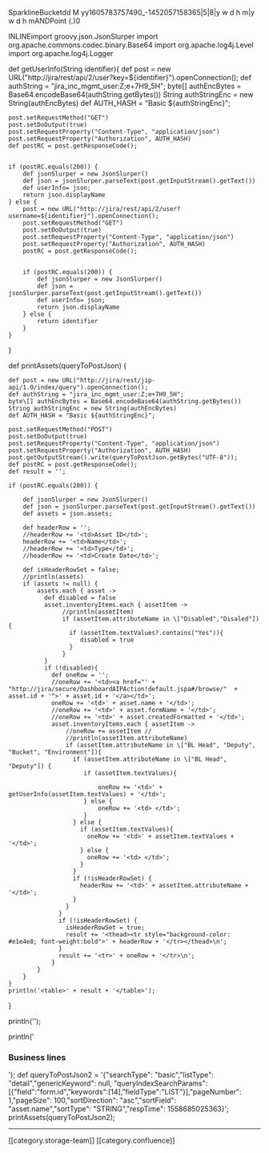 

SparklineBucketdd M yy1605783757490_-1452057158365|5|8|y w d h m|y w d h mANDPoint (.)0

INLINEimport groovy.json.JsonSlurper
import org.apache.commons.codec.binary.Base64
import org.apache.log4j.Level
import org.apache.log4j.Logger
 
def getUserInfo(String identifier){
    def post = new URL("http://jira/rest/api/2/user?key=${identifier}").openConnection();
    def authString = "jira_inc_mgmt_user:Z;e+7H9_5H";
    byte\[] authEncBytes = Base64.encodeBase64(authString.getBytes())
    String authStringEnc = new String(authEncBytes)
    def AUTH_HASH = "Basic ${authStringEnc}";
 
    post.setRequestMethod("GET")
    post.setDoOutput(true)
    post.setRequestProperty("Content-Type", "application/json")
    post.setRequestProperty("Authorization", AUTH_HASH)
    def postRC = post.getResponseCode();
    
 
    if (postRC.equals(200)) {
        def jsonSlurper = new JsonSlurper()
        def json = jsonSlurper.parseText(post.getInputStream().getText())
        def userInfo= json;
        return json.displayName
    } else {
        post = new URL("http://jira/rest/api/2/user?username=${identifier}").openConnection();
        post.setRequestMethod("GET")
        post.setDoOutput(true)
        post.setRequestProperty("Content-Type", "application/json")
        post.setRequestProperty("Authorization", AUTH_HASH)
        postRC = post.getResponseCode();

 
        if (postRC.equals(200)) {
            def jsonSlurper = new JsonSlurper()
            def json = jsonSlurper.parseText(post.getInputStream().getText())
            def userInfo= json;
            return json.displayName
        } else {
            return identifier
        }
    }
}

def printAssets(queryToPostJson) {
 
    def post = new URL("http://jira/rest/jip-api/1.0/index/query").openConnection();
    def authString = "jira_inc_mgmt_user:Z;e+7H9_5H";
    byte\[] authEncBytes = Base64.encodeBase64(authString.getBytes())
    String authStringEnc = new String(authEncBytes)
    def AUTH_HASH = "Basic ${authStringEnc}";
 
    post.setRequestMethod("POST")
    post.setDoOutput(true)
    post.setRequestProperty("Content-Type", "application/json")
    post.setRequestProperty("Authorization", AUTH_HASH)
    post.getOutputStream().write(queryToPostJson.getBytes("UTF-8"));
    def postRC = post.getResponseCode();
    def result = '';
 
    if (postRC.equals(200)) {
 
        def jsonSlurper = new JsonSlurper()
        def json = jsonSlurper.parseText(post.getInputStream().getText())
        def assets = json.assets;
 
        def headerRow = '';
        //headerRow += '<td>Asset ID</td>';
        headerRow += '<td>Name</td>';
        //headerRow += '<td>Type</td>';
        //headerRow += '<td>Create Date</td>';
 
        def isHeaderRowSet = false;
        //println(assets)
        if (assets != null) {
            assets.each { asset ->
              def disabled = false
              asset.inventoryItems.each { assetItem ->
                   //println(assetItem)
                   if (assetItem.attributeName in \["Disabled","Disaled"]){                     
                     if (assetItem.textValues?.contains("Yes")){
                        disabled = true
                     }
                   }
              }
              if (!disabled){
                def oneRow = '';
                //oneRow += '<td><a href="' + "http://jira/secure/DashboardAIPAction!default.jspa#/browse/"  + asset.id + '">' + asset.id + '</a></td>';
                oneRow += '<td>' + asset.name + '</td>';
                //oneRow += '<td>' + asset.formName + '</td>';
                //oneRow += '<td>' + asset.createdFormatted + '</td>';
                asset.inventoryItems.each { assetItem ->
                    //oneRow += assetItem //
                    //println(assetItem.attributeName)
                    if (assetItem.attributeName in \["BL Head", "Deputy", "Bucket", "Environment"]){
                      if (assetItem.attributeName in \["BL Head", "Deputy"]) {
                         if (assetItem.textValues){
                            
                             oneRow += '<td>' + getUserInfo(assetItem.textValues) + '</td>';
                         } else {
                             oneRow += '<td> </td>';
                         }                       
                      } else {
                        if (assetItem.textValues){
                          oneRow += '<td>' + assetItem.textValues + '</td>';
                        } else {
                          oneRow += '<td> </td>';
                        }
                      }
                      if (!isHeaderRowSet) {
                        headerRow += '<td>' + assetItem.attributeName + '</td>';
                      }
                    }
                  }
                  if (!isHeaderRowSet) {
                    isHeaderRowSet = true;
                    result += '<thead><tr style="background-color: #e1e4e8; font-weight:bold">' + headerRow + '</tr></thead>\n';
                  }
                  result += '<tr>' + oneRow + '</tr>\n';
                }
            }
        }
    }
    println('<table>' + result + '</table>');
}
 
println('<style> '+
        ' table { '+
        '   border-collapse: collapse; '+
        ' } '+
        ' th, td { '+
        '   border: 1px solid #ededed; '+
        '   padding: 10px; '+
        '   text-align: left; '+
        ' } '+
        ' </style>');
 

println('<h3>Business lines</h3>');
def queryToPostJson2 = '{"searchType": "basic","listType": "detail","genericKeyword": null, "queryIndexSearchParams": \[{"field":"form.id","keywords":\[14],"fieldType":"LIST"}],"pageNumber": 1,"pageSize": 100,"sortDirection": "asc","sortField": "asset.name","sortType": "STRING","respTime": 1558685025363}';
printAssets(queryToPostJson2);





*****

[[category.storage-team]] 
[[category.confluence]] 
